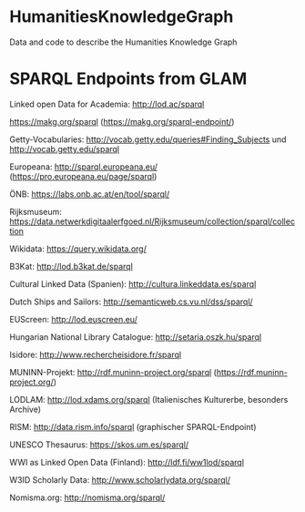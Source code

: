 HumanitiesKnowledgeGraph
========================

Data and code to describe the Humanities Knowledge Graph


# SPARQL Endpoints from GLAM

Linked open Data for Academia: http://lod.ac/sparql

https://makg.org/sparql (https://makg.org/sparql-endpoint/)

Getty-Vocabularies: http://vocab.getty.edu/queries#Finding_Subjects und http://vocab.getty.edu/sparql

Europeana: http://sparql.europeana.eu/ (https://pro.europeana.eu/page/sparql)

ÖNB: https://labs.onb.ac.at/en/tool/sparql/

Rijksmuseum: https://data.netwerkdigitaalerfgoed.nl/Rijksmuseum/collection/sparql/collection

Wikidata: https://query.wikidata.org/

B3Kat: http://lod.b3kat.de/sparql

Cultural Linked Data (Spanien): http://cultura.linkeddata.es/sparql

Dutch Ships and Sailors: http://semanticweb.cs.vu.nl/dss/sparql/

EUScreen: http://lod.euscreen.eu/

Hungarian National Library Catalogue: http://setaria.oszk.hu/sparql

Isidore: http://www.rechercheisidore.fr/sparql

MUNINN-Projekt: http://rdf.muninn-project.org/sparql (https://rdf.muninn-project.org/)

LODLAM: http://lod.xdams.org/sparql (Italienisches Kulturerbe, besonders Archive)

RISM: http://data.rism.info/sparql (graphischer SPARQL-Endpoint)

UNESCO Thesaurus: https://skos.um.es/sparql/

WWI as Linked Open Data (Finland): http://ldf.fi/ww1lod/sparql

W3ID Scholarly Data: http://www.scholarlydata.org/sparql/

Nomisma.org: http://nomisma.org/sparql/